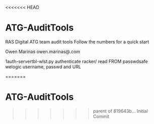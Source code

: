 <<<<<<< HEAD
# ATG-AuditTools
RAS Digital ATG team audit tools
Follow the numbers for a quick start

Owen Marinas
owen.marinas@.com

1auth-servertbl-wlst.py
    authenticate racker/ read FROM passwdsafe welogic username, passwd and URL


=======
# ATG-AuditTools
>>>>>>> parent of 819643b... Initial Commit
